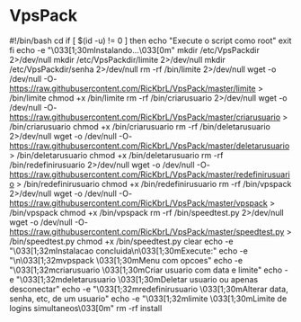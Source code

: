 # VpsPack
#!/bin/bash
cd
if [ $(id -u) != 0 ]
then
echo "Execute o script como root"
exit
fi
echo -e "\033[1;30mInstalando...\033[0m"
mkdir /etc/VpsPackdir 2>/dev/null
mkdir /etc/VpsPackdir/limite 2>/dev/null
mkdir /etc/VpsPackdir/senha 2>/dev/null
rm -rf /bin/limite 2>/dev/null
wget -o /dev/null -O- https://raw.githubusercontent.com/RicKbrL/VpsPack/master/limite > /bin/limite
chmod +x /bin/limite
rm -rf /bin/criarusuario 2>/dev/null
wget -o /dev/null -O- https://raw.githubusercontent.com/RicKbrL/VpsPack/master/criarusuario > /bin/criarusuario
chmod +x /bin/criarusuario
rm -rf /bin/deletarusuario 2>/dev/null
wget -o /dev/null -O- https://raw.githubusercontent.com/RicKbrL/VpsPack/master/deletarusuario > /bin/deletarusuario
chmod +x /bin/deletarusuario
rm -rf /bin/redefinirusuario 2>/dev/null
wget -o /dev/null -O- https://raw.githubusercontent.com/RicKbrL/VpsPack/master/redefinirusuario > /bin/redefinirusuario
chmod +x /bin/redefinirusuario
rm -rf /bin/vpspack 2>/dev/null
wget -o /dev/null -O- https://raw.githubusercontent.com/RicKbrL/VpsPack/master/vpspack > /bin/vpspack
chmod +x /bin/vpspack
rm -rf /bin/speedtest.py 2>/dev/null
wget -o /dev/null -O- https://raw.githubusercontent.com/RicKbrL/VpsPack/master/speedtest.py > /bin/speedtest.py
chmod +x /bin/speedtest.py
clear
echo -e "\033[1;32mInstalacao concluida\n\033[1;30mExecute:"
echo -e "\n\033[1;32mvpspack \033[1;30mMenu com opcoes"
echo -e "\033[1;32mcriarusuario \033[1;30mCriar usuario com data e limite"
echo -e "\033[1;32mdeletarusuario \033[1;30mDeletar usuario ou apenas desconectar"
echo -e "\033[1;32mredefinirusuario \033[1;30mAlterar data, senha, etc, de um usuario"
echo -e "\033[1;32mlimite \033[1;30mLimite de logins simultaneos\033[0m"
rm -rf install
